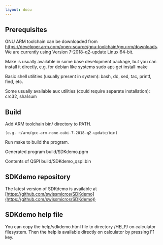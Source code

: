 ```yaml
---
layout: docu
---
```


## Prerequisites

GNU ARM toolchain can be downloaded from
  https://developer.arm.com/open-source/gnu-toolchain/gnu-rm/downloads.
We are currently using Version 7-2018-q2-update Linux 64-bit.

Make is usually available in some base development package, but you
can install it directly, e.g. for debian like systems
  sudo apt-get install make

Basic shell utilities (usually present in system):
  bash, dd, sed, tac, printf, find, etc.

Some usually available aux utilities (could require separate installation):
  crc32, sha1sum



## Build

Add ARM toolchain bin/ directory to PATH.
```
(e.g. ~/arm/gcc-arm-none-eabi-7-2018-q2-update/bin)
```
Run make to build the program.

Generated program 
  build/SDKdemo.pgm

Contents of QSPI
  build/SDKdemo_qspi.bin



## SDKdemo repository

The latest version of SDKdemo is available at
  [https://github.com/swissmicros/SDKdemo](https://github.com/swissmicros/SDKdemo))




## SDKdemo help file

You can copy the help/sdkdemo.html file to directory /HELP/ on calculator filesystem.
Then the help is available directly on calculator by pressing F1 key.

